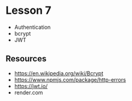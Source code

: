 # Lesson 7

- Authentication
- bcrypt
- JWT


## Resources
- https://en.wikipedia.org/wiki/Bcrypt 
- https://www.npmjs.com/package/http-errors
- https://jwt.io/
- render.com

